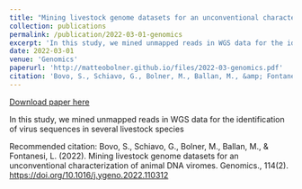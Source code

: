 ```yaml
---
title: "Mining livestock genome datasets for an unconventional characterization of animal DNA viromes"
collection: publications
permalink: /publication/2022-03-01-genomics
excerpt: 'In this study, we mined unmapped reads in WGS data for the identification of virus sequences in several livestock species'
date: 2022-03-01
venue: 'Genomics'
paperurl: 'http://matteobolner.github.io/files/2022-03-genomics.pdf'
citation: 'Bovo, S., Schiavo, G., Bolner, M., Ballan, M., &amp; Fontanesi, L. (2022). Mining livestock genome datasets for an unconventional characterization of animal DNA viromes. Genomics., 114(2). https://doi.org/10.1016/j.ygeno.2022.110312'
---
```


<a href='http://matteobolner.github.io/files/2022-03-genomics.pdf'>Download paper here</a>

In this study, we mined unmapped reads in WGS data for the identification of virus sequences in several livestock species

Recommended citation: Bovo, S., Schiavo, G., Bolner, M., Ballan, M., & Fontanesi, L. (2022). Mining livestock genome datasets for an unconventional characterization of animal DNA viromes. Genomics., 114(2). https://doi.org/10.1016/j.ygeno.2022.110312